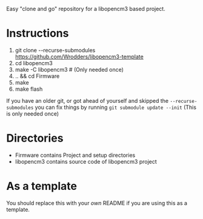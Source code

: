 Easy "clone and go" repository for a libopencm3 based project.

# Instructions
 1. git clone --recurse-submodules https://github.com/Wrodders/libopencm3-template 
 2. cd libopencm3
 3. make -C libopencm3 # (Only needed once)
 4. .. && cd Firmware
 5. make
 6. make flash

If you have an older git, or got ahead of yourself and skipped the ```--recurse-submodules```
you can fix things by running ```git submodule update --init``` (This is only needed once)

# Directories
* Firmware contains Project and setup directories 
* libopencm3 contains source code of libopencm3 project

# As a template
You should replace this with your _own_ README if you are using this
as a template.
